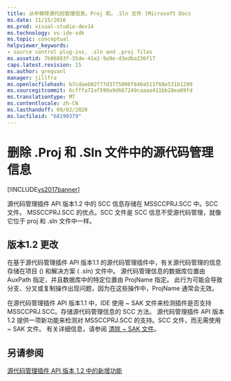 ```yaml
---
title: 从中移除源代码管理信息。Proj 和。.Sln 文件 |Microsoft Docs
ms.date: 11/15/2016
ms.prod: visual-studio-dev14
ms.technology: vs-ide-sdk
ms.topic: conceptual
helpviewer_keywords:
- source control plug-ins, .sln and .proj files
ms.assetid: 7b06883f-35de-41e2-9a9e-d3edba236f17
caps.latest.revision: 15
ms.author: gregvanl
manager: jillfra
ms.openlocfilehash: b7cdaeb02f77d3775096f840a513f68e531b1299
ms.sourcegitcommit: 6cfffa72af599a9d667249caaaa411bb28ea69fd
ms.translationtype: MT
ms.contentlocale: zh-CN
ms.lasthandoff: 09/02/2020
ms.locfileid: "68199379"
---
```

# <a name="removal-of-source-control-information-from-proj-and-sln-files"></a>删除 .Proj 和 .Sln 文件中的源代码管理信息
[!INCLUDE[vs2017banner](../../includes/vs2017banner.md)]

源代码管理插件 API 版本1.2 中的 SCC 信息存储在 MSSCCPRJ.SCC 中。SCC 文件。 MSSCCPRJ.SCC 的优点。SCC 文件是 SCC 信息不受源代码管理，就像它位于 proj 和 .sln 文件中一样。  
  
## <a name="version-12-changes"></a>版本1.2 更改  
 在基于源代码管理插件 API 版本1.1 的源代码管理插件中，有关源代码管理的信息存储在项目 () 和解决方案 ( .sln) 文件中。 源代码管理信息的数据库位置由 AuxPath 指定，并且数据库中的特定位置由 ProjName 指定。 此行为可能会导致分支、分叉或复制操作出现问题，因为在这些操作中，ProjName 通常会无效。  
  
 在源代码管理插件 API 版本1.1 中，IDE 使用 ~ SAK 文件来检测插件是否支持 MSSCCPRJ.SCC。存储源代码管理信息的 SCC 方法。 源代码管理插件 API 版本1.2 提供一项新功能来检测对 MSSCCPRJ.SCC 的支持。SCC 文件，而无需使用 ~ SAK 文件。 有关详细信息，请参阅 [清除 ~ SAK 文件](../../extensibility/internals/elimination-of-tilde-sak-files.md)。  
  
## <a name="see-also"></a>另请参阅  
 [源代码管理插件 API 版本 1.2 中的新增功能](../../extensibility/internals/what-s-new-in-the-source-control-plug-in-api-version-1-2.md)
